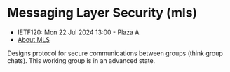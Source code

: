 # Messaging Layer Security (mls)
* <IETFschedule>IETF120: Mon 22 Jul 2024 13:00 - Plaza A</IETFschedule>
* [About MLS](https://datatracker.ietf.org/group/mls/about/)


Designs protocol for secure communications between groups (think group chats). This working group is in an advanced state.